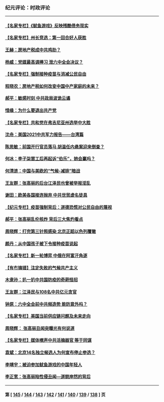### 纪元评论：时政评论
---
#### [【名家专栏】《鱿鱼游戏》反映残酷债务现实](../../pages/nsc1025/n13359579.md) 
#### [【名家专栏】州长竞选：第一回合好人获胜](../../pages/nsc1025/n13357917.md) 
#### [王赫：房地产税成中共鸡肋？](../../pages/nsc1025/n13358332.md) 
#### [杨威：党媒最高调捧习 泄六中全会决议？](../../pages/nsc1025/n13358568.md) 
#### [【名家专栏】强制接种疫苗与消减公民自由](../../pages/nsc1025/n13355883.md) 
#### [程晓农：房地产税如何改变中国中产家庭的未来？](../../pages/nsc1025/n13357744.md) 
#### [郝平：敏感时刻 中共政局波诡云谲](../../pages/nsc1025/n13357660.md) 
#### [惜缘：为什么要退出共产党](../../pages/nsc1025/n13357518.md) 
#### [【名家专栏】共和党在弗吉尼亚州选举中大胜](../../pages/nsc1025/n13355971.md) 
#### [沈舟：美国2021中共军力报告——台湾篇](../../pages/nsc1025/n13354575.md) 
#### [陈思敏：前国开行官员落马 胡温任内悬案迎来倒查？](../../pages/nsc1025/n13355636.md) 
#### [何冰：李子柒罢工后再起诉“伯乐”，她会赢吗？](../../pages/nsc1025/n13354786.md) 
#### [何清涟：中国与美欧的“气候-减排”暗战](../../pages/nsc1025/n13354713.md) 
#### [王友群：张高丽的后台江泽民也曾被举报淫乱](../../pages/nsc1025/n13354086.md) 
#### [谢田：欧美各国接连抛弃 中共世贸虚名徒具](../../pages/nsc1025/n13354080.md) 
#### [【纪元专栏】疫苗强制背后：道德恐慌对公民自由的蔑视](../../pages/nsc1025/n13354106.md) 
#### [郝平：张高丽乱伦核炸 背后三大焦灼看点](../../pages/nsc1025/n13354059.md) 
#### [周晓辉：打完第三针照感染 北京正蹈以色列覆辙](../../pages/nsc1025/n13354033.md) 
#### [颜丹：从中国孩子被下令接种疫苗说起](../../pages/nsc1025/n13353978.md) 
#### [【名家专栏】新一轮博弈 中俄在阿富汗角逐](../../pages/nsc1025/n13353309.md) 
#### [【有冇搞错】注定失败的气候共产主义](../../pages/nsc1025/n13351534.md) 
#### [木隶孙：扒一扒中共国防疫的奇葩怪招](../../pages/nsc1025/n13352489.md) 
#### [王友群：江泽民与108名中共亿元贪官](../../pages/nsc1025/n13352358.md) 
#### [钟原：六中全会前中共频造势 能防意外吗？](../../pages/nsc1025/n13352023.md) 
#### [【名家专栏】美国当前供应链问题及未来走向](../../pages/nsc1025/n13350111.md) 
#### [周晓辉： 张高丽丑闻突曝光有何说道](../../pages/nsc1025/n13351161.md) 
#### [【名家专栏】媒体噤声中共活摘器官 等于同谋](../../pages/nsc1025/n13350726.md) 
#### [袁斌：北京14名独立候选人为何宣布停止参选？](../../pages/nsc1025/n13349774.md) 
#### [李靖宇：被迫参加鱿鱼游戏的中国年轻人](../../pages/nsc1025/n13349660.md) 
#### [李正宽：张高丽陷性侵丑闻—道貌岸然的背后](../../pages/nsc1025/n13349318.md) 

---
#### 第 [ [145](./145.md) / [144](./144.md) / [143](./143.md) / [142](./142.md) / [141](./141.md) / [140](./140.md) / [139](./139.md) / [138](./138.md) ] 页
